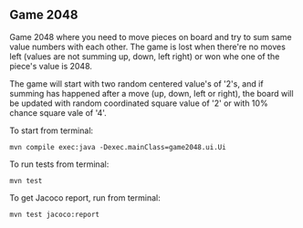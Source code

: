 ## Game 2048

Game 2048 where you need to move pieces on board and try to sum same value numbers with each other. The game is lost when there're no moves left (values are not summing up, down, left right) or won whe one of the piece's value is 2048.

The game will start with two random centered value's of '2's, and if summing has happened after a move (up, down, left or right), the board will be updated with random coordinated square value of '2' or with 10% chance square vale of '4'.

To start from terminal:
```console
mvn compile exec:java -Dexec.mainClass=game2048.ui.Ui
```

To run tests from terminal:
```console
mvn test
```

To get Jacoco report, run from terminal:
```console
mvn test jacoco:report
```

